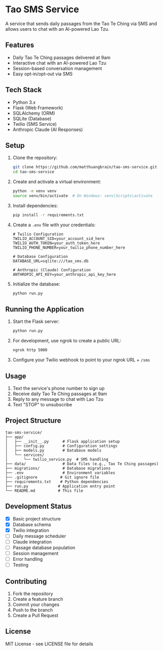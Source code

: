 # Tao SMS Service

A service that sends daily passages from the Tao Te Ching via SMS and allows users to chat with an AI-powered Lao Tzu.

## Features

- Daily Tao Te Ching passages delivered at 9am
- Interactive chat with an AI-powered Lao Tzu
- Session-based conversation management
- Easy opt-in/opt-out via SMS

## Tech Stack

- Python 3.x
- Flask (Web Framework)
- SQLAlchemy (ORM)
- SQLite (Database)
- Twilio (SMS Service)
- Anthropic Claude (AI Responses)

## Setup

1. Clone the repository:
   ```bash
   git clone https://github.com/matthuangbrain/tao-sms-service.git
   cd tao-sms-service
   ```

2. Create and activate a virtual environment:
   ```bash
   python -m venv venv
   source venv/bin/activate  # On Windows: venv\Scripts\activate
   ```

3. Install dependencies:
   ```bash
   pip install -r requirements.txt
   ```

4. Create a `.env` file with your credentials:
   ```
   # Twilio Configuration
   TWILIO_ACCOUNT_SID=your_account_sid_here
   TWILIO_AUTH_TOKEN=your_auth_token_here
   TWILIO_PHONE_NUMBER=your_twilio_phone_number_here

   # Database Configuration
   DATABASE_URL=sqlite:///tao_sms.db

   # Anthropic (Claude) Configuration
   ANTHROPIC_API_KEY=your_anthropic_api_key_here
   ```

5. Initialize the database:
   ```bash
   python run.py
   ```

## Running the Application

1. Start the Flask server:
   ```bash
   python run.py
   ```

2. For development, use ngrok to create a public URL:
   ```bash
   ngrok http 5000
   ```

3. Configure your Twilio webhook to point to your ngrok URL + `/sms`

## Usage

1. Text the service's phone number to sign up
2. Receive daily Tao Te Ching passages at 9am
3. Reply to any message to chat with Lao Tzu
4. Text "STOP" to unsubscribe

## Project Structure

```
tao-sms-service/
├── app/
│   ├── __init__.py      # Flask application setup
│   ├── config.py        # Configuration settings
│   ├── models.py        # Database models
│   └── services/
│       └── twilio_service.py  # SMS handling
├── data/                # Data files (e.g., Tao Te Ching passages)
├── migrations/          # Database migrations
├── .env                 # Environment variables
├── .gitignore          # Git ignore file
├── requirements.txt    # Python dependencies
├── run.py             # Application entry point
└── README.md          # This file
```

## Development Status

- [x] Basic project structure
- [x] Database schema
- [x] Twilio integration
- [ ] Daily message scheduler
- [ ] Claude integration
- [ ] Passage database population
- [ ] Session management
- [ ] Error handling
- [ ] Testing

## Contributing

1. Fork the repository
2. Create a feature branch
3. Commit your changes
4. Push to the branch
5. Create a Pull Request

## License

MIT License - see LICENSE file for details
